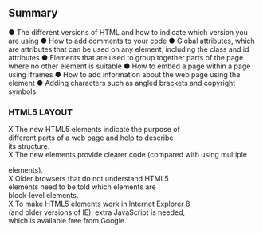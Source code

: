 ## Summary

● The different versions of HTML and how to indicate which
version you are using
● How to add comments to your code
● Global attributes, which are attributes that can be used on
any element, including the class and id attributes
● Elements that are used to group together parts of the page
where no other element is suitable
● How to embed a page within a page using iframes
● How to add information about the web page using the
<meta> element
● Adding characters such as angled brackets and copyright
symbols

### HTML5 LAYOUT
X The new HTML5 elements indicate the purpose of  
different parts of a web page and help to describe  
its structure.  
X The new elements provide clearer code (compared 
with using multiple <div> elements).    
X Older browsers that do not understand HTML5  
elements need to be told which elements are  
block-level elements.  
X To make HTML5 elements work in Internet Explorer 8  
(and older versions of IE), extra JavaScript is needed,  
which is available free from Google.  
